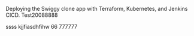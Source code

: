 Deploying the Swiggy clone app with Terraform, Kubernetes, and Jenkins CICD.
Test20088888

ssss
kjjfiasdhfihw 66 777777



